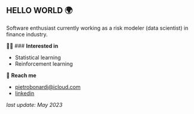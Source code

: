 ## HELLO WORLD 🌍

Software enthusiast currently working as a risk modeler (data scientist) in finance industry.

🕺🏻 ### **Interested in**  
- Statistical learning
- Reinforcement learning 

💫 **Reach me**
- pietrobonardi@icloud.com 
- [linkedin](https://www.linkedin.com/in/pietrobonardi/)


_last update: May 2023_
